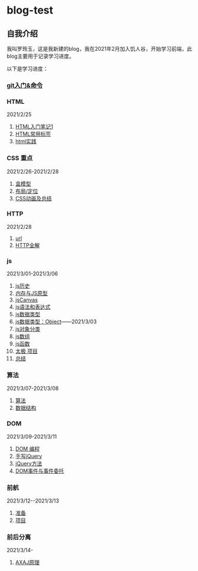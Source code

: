 # blog-test
## 自我介绍
我叫罗玲玉，这是我新建的blog，我在2021年2月加入饥人谷，开始学习前端，此blog主要用于记录学习进度。

以下是学习进度：
### [git入门&命令](https://github.com/buranxiangsi/blog-test/blob/main/git.md)

### HTML
2021/2/25
1. [HTML入门笔记1](https://github.com/buranxiangsi/blog-test/blob/main/HTML/HTML%E5%85%A5%E9%97%A8%E7%AC%94%E8%AE%B01.md) 
2. [HTML常用标签](https://github.com/buranxiangsi/blog-test/blob/main/HTML/HTML%E5%B8%B8%E7%94%A8%E6%A0%87%E7%AD%BE.md)
3. [html实践](https://github.com/buranxiangsi/html)
   
### CSS 重点
2021/2/26-2021/2/28
1. [盒模型](https://github.com/buranxiangsi/blog-test/blob/main/CSS/CSS%E5%9F%BA%E6%9C%AC%E6%A6%82%E5%BF%B5.md)
2. [布局/定位](https://github.com/buranxiangsi/blog-test/blob/main/CSS/CSS%E5%B8%83%E5%B1%80%26%E5%AE%9A%E4%BD%8D.md)
3. [CSS动画及总结](https://github.com/buranxiangsi/blog-test/blob/main/CSS/CSS%E5%8A%A8%E7%94%BB.md)
### HTTP
2021/2/28
1. [url](https://github.com/buranxiangsi/blog-test/blob/main/HTTP/URLblog.md)
2. [HTTP全解](https://github.com/buranxiangsi/blog-test/blob/main/HTTP/HTTP.md)

### js
2021/3/01-2021/3/06
1. [js历史](https://github.com/buranxiangsi/blog-test/blob/main/JavaScript/JavaScript%E7%9A%84%E8%AF%9E%E7%94%9F.md)
2. [内存与JS原型](https://github.com/buranxiangsi/blog-test/blob/main/JavaScript/%E5%86%85%E5%AD%98%E5%9B%BE%E4%B8%8EJS%E4%B8%96%E7%95%8C.md)
3. [jsCanvas](https://github.com/buranxiangsi/JavaScriptCanvsa)
4. [js语法和表达式](https://github.com/buranxiangsi/blog-test/blob/main/JavaScript/js%E5%9F%BA%E7%A1%80.md)
5. [js数据类型](https://github.com/buranxiangsi/blog-test/blob/main/JavaScript/js%E6%95%B0%E6%8D%AE%E7%B1%BB%E5%9E%8B.md)
6. [js数据类型：Object](https://github.com/buranxiangsi/blog-test/blob/main/JavaScript/js%E6%95%B0%E6%8D%AE%E7%B1%BB%E5%9E%8B%E4%B9%8B%E5%AF%B9%E8%B1%A1Object.md)——2021/3/03
7.  [js对象分类](https://github.com/buranxiangsi/blog-test/blob/main/JavaScript/js%E5%AF%B9%E8%B1%A1%E5%88%86%E7%B1%BB.md)
8.   [js数组](https://github.com/buranxiangsi/blog-test/blob/main/JavaScript/js%E6%95%B0%E7%BB%84.md)
9.    [js函数](https://github.com/buranxiangsi/blog-test/blob/main/JavaScript/js%E5%87%BD%E6%95%B0.md)
10.   [太极 项目](https://github.com/buranxiangsi/cv)
11.   [总结](https://github.com/buranxiangsi/blog-test/blob/main/JavaScript/js%E6%80%BB%E7%BB%93.md)

### 算法
2021/3/07-2021/3/08
1. [算法](https://github.com/buranxiangsi/blog-test/blob/main/%E7%AE%97%E6%B3%95/1.md)
2. [数据结构](https://github.com/buranxiangsi/data-structure)
### DOM
2021/3/09-2021/3/11
1. [DOM 编程](https://github.com/buranxiangsi/blog-test/blob/main/DOM/DOM%E7%BC%96%E7%A8%8B.md)
2. [手写jQuery](https://github.com/buranxiangsi/JQuery)
3. [jQuery方法](https://github.com/buranxiangsi/blog-test/blob/main/jQuery/jQuery.md)
4. [DOM事件与事件委托](https://github.com/buranxiangsi/blog-test/blob/main/DOM/%E8%AF%B7%E7%AE%80%E8%BF%B0%20DOM%20%E4%BA%8B%E4%BB%B6%E6%A8%A1%E5%9E%8B%E6%88%96%20DOM%20%E4%BA%8B%E4%BB%B6%E6%9C%BA%E5%88%B6.md)
   
### 前航
2021/3/12--2021/3/13
1. [准备](https://github.com/buranxiangsi/blog-test/blob/main/%E5%AF%BC%E8%88%AA/%E4%B8%80%E9%94%AE%E5%8F%91%E5%B8%83.md)
2. [项目](https://github.com/buranxiangsi/Nav-demo)

### 前后分离
2021/3/14-
1. [AXAJ原理](https://github.com/buranxiangsi/blog-test/blob/main/%E5%89%8D%E5%90%8E%E7%AB%AF%E5%88%86%E7%A6%BB/AJAX.md)